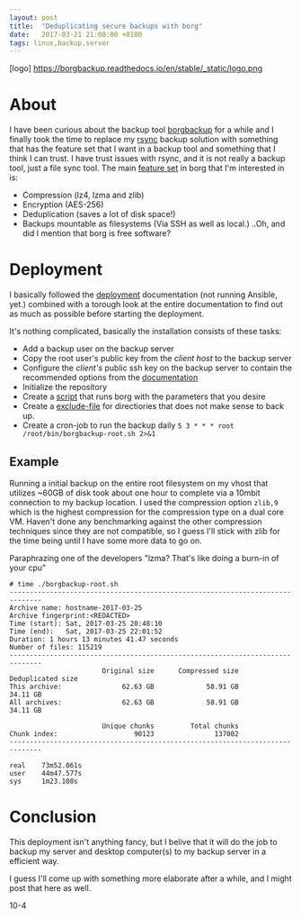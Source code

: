 ```yaml
---
layout: post
title:  "Deduplicating secure backups with borg"
date:   2017-03-21 21:08:00 +0100
tags: linux,backup,server
---
```


[logo] https://borgbackup.readthedocs.io/en/stable/_static/logo.png

# About
I have been curious about the backup tool [borgbackup](https://github.com/borgbackup) for a while and I finally took the time to replace my [rsync](https://rsync.samba.org/) backup solution with something that has the feature set that I want in a backup tool and something that I think I can trust. I have trust issues with rsync, and it is not really a backup tool, just a file sync tool.
The main [feature set](https://borgbackup.readthedocs.io/en/stable/index.html?highlight=features) in borg that I'm interested in is:
* Compression (lz4, lzma and zlib)
* Encryption (AES-256)
* Deduplication (saves a lot of disk space!)
* Backups mountable as filesystems (Via SSH as well as local.)
..Oh, and did I mention that borg is free software?

# Deployment
I basically followed the [deployment](https://borgbackup.readthedocs.io/en/stable/deployment.html) documentation (not running Ansible, yet.) combined with a torough look at the entire documentation to find out as much as possible before starting the deployment.

It's nothing complicated, basically the installation consists of these tasks:
* Add a backup user on the backup server
* Copy the root user's public key from the _client host_ to the backup server
* Configure the _client's_ public ssh key on the backup server to contain the recommended options from the [documentation](https://borgbackup.readthedocs.io/en/stable/deployment.html#restrictions)
* Initialize the repository
* Create a [script](https://github.com/fmikker/backup-utils/blob/master/borgbackup/borgbackup-root.sh) that runs borg with the parameters that you desire
* Create a [exclude-file](https://github.com/fmikker/backup-utils/blob/master/borgbackup/.borgexcludes) for directiories that does not make sense to back up.
* Create a cron-job to run the backup daily `5 3 * * * root /root/bin/borgbackup-root.sh 2>&1`


## Example

Running a initial backup on the entire root filesystem on my vhost that utilizes ~60GB of disk took about one hour to complete via a 10mbit connection to my backup location.
I used the compression option `zlib,9` which is the highest compression for the compression type on a dual core VM.
Haven't done any benchmarking against the other compression techniques since they are not compatible, so I guess I'll stick with zlib for the time being until I have some more data to go on.

Paraphrazing one of the developers "lzma? That's like doing a burn-in of your cpu"

```
# time ./borgbackup-root.sh 
------------------------------------------------------------------------------
Archive name: hostname-2017-03-25
Archive fingerprint:<REDACTED> 
Time (start): Sat, 2017-03-25 20:48:10
Time (end):   Sat, 2017-03-25 22:01:52
Duration: 1 hours 13 minutes 41.47 seconds
Number of files: 115219
------------------------------------------------------------------------------
                       Original size      Compressed size    Deduplicated size
This archive:               62.63 GB             58.91 GB             34.11 GB
All archives:               62.63 GB             58.91 GB             34.11 GB

                       Unique chunks         Total chunks
Chunk index:                   90123               137002
------------------------------------------------------------------------------

real    73m52.061s
user    44m47.577s
sys     1m23.108s
```

# Conclusion
This deployment isn't anything fancy, but I belive that it will do the job to backup my server and desktop computer(s) to my backup server in a efficient way.

I guess I'll come up with something more elaborate after a while, and I might post that here as well.

10-4




